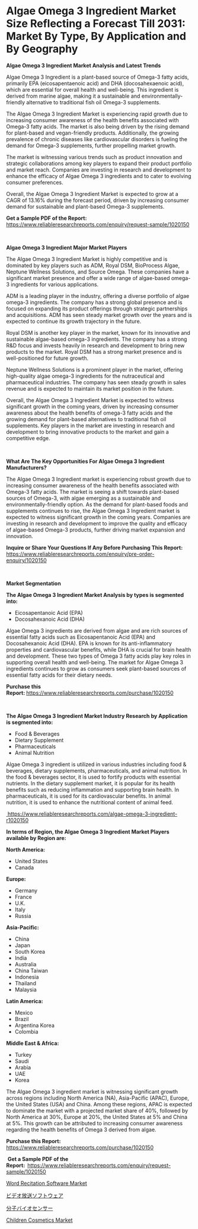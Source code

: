 <p><h1>Algae Omega 3 Ingredient Market Size Reflecting a Forecast Till 2031: Market By Type, By Application and By Geography</h1></p><p><strong>Algae Omega 3 Ingredient Market Analysis and Latest Trends</strong></p>
<p><p>Algae Omega 3 Ingredient is a plant-based source of Omega-3 fatty acids, primarily EPA (eicosapentaenoic acid) and DHA (docosahexaenoic acid), which are essential for overall health and well-being. This ingredient is derived from marine algae, making it a sustainable and environmentally-friendly alternative to traditional fish oil Omega-3 supplements.</p><p>The Algae Omega 3 Ingredient Market is experiencing rapid growth due to increasing consumer awareness of the health benefits associated with Omega-3 fatty acids. The market is also being driven by the rising demand for plant-based and vegan-friendly products. Additionally, the growing prevalence of chronic diseases like cardiovascular disorders is fueling the demand for Omega-3 supplements, further propelling market growth.</p><p>The market is witnessing various trends such as product innovation and strategic collaborations among key players to expand their product portfolio and market reach. Companies are investing in research and development to enhance the efficacy of Algae Omega 3 ingredients and to cater to evolving consumer preferences.</p><p>Overall, the Algae Omega 3 Ingredient Market is expected to grow at a CAGR of 13.16% during the forecast period, driven by increasing consumer demand for sustainable and plant-based Omega-3 supplements.</p></p>
<p><strong>Get a Sample PDF of the Report:&nbsp;</strong> <a href="https://www.reliableresearchreports.com/enquiry/request-sample/1020150">https://www.reliableresearchreports.com/enquiry/request-sample/1020150</a></p>
<p>&nbsp;</p>
<p><strong>Algae Omega 3 Ingredient Major Market Players</strong></p>
<p><p>The Algae Omega 3 Ingredient Market is highly competitive and is dominated by key players such as ADM, Royal DSM, BioProcess Algae, Neptune Wellness Solutions, and Source Omega. These companies have a significant market presence and offer a wide range of algae-based omega-3 ingredients for various applications.</p><p>ADM is a leading player in the industry, offering a diverse portfolio of algae omega-3 ingredients. The company has a strong global presence and is focused on expanding its product offerings through strategic partnerships and acquisitions. ADM has seen steady market growth over the years and is expected to continue its growth trajectory in the future.</p><p>Royal DSM is another key player in the market, known for its innovative and sustainable algae-based omega-3 ingredients. The company has a strong R&D focus and invests heavily in research and development to bring new products to the market. Royal DSM has a strong market presence and is well-positioned for future growth.</p><p>Neptune Wellness Solutions is a prominent player in the market, offering high-quality algae omega-3 ingredients for the nutraceutical and pharmaceutical industries. The company has seen steady growth in sales revenue and is expected to maintain its market position in the future.</p><p>Overall, the Algae Omega 3 Ingredient Market is expected to witness significant growth in the coming years, driven by increasing consumer awareness about the health benefits of omega-3 fatty acids and the growing demand for plant-based alternatives to traditional fish oil supplements. Key players in the market are investing in research and development to bring innovative products to the market and gain a competitive edge.</p></p>
<p>&nbsp;</p>
<p><strong>What Are The Key Opportunities For Algae Omega 3 Ingredient Manufacturers?</strong></p>
<p><p>The Algae Omega 3 Ingredient market is experiencing robust growth due to increasing consumer awareness of the health benefits associated with Omega-3 fatty acids. The market is seeing a shift towards plant-based sources of Omega-3, with algae emerging as a sustainable and environmentally-friendly option. As the demand for plant-based foods and supplements continues to rise, the Algae Omega 3 Ingredient market is expected to witness significant growth in the coming years. Companies are investing in research and development to improve the quality and efficacy of algae-based Omega-3 products, further driving market expansion and innovation.</p></p>
<p><strong>Inquire or Share Your Questions If Any Before Purchasing This Report:</strong> <a href="https://www.reliableresearchreports.com/enquiry/pre-order-enquiry/1020150">https://www.reliableresearchreports.com/enquiry/pre-order-enquiry/1020150</a></p>
<p>&nbsp;</p>
<p><strong>Market Segmentation</strong></p>
<p><strong>The Algae Omega 3 Ingredient Market Analysis by types is segmented into:</strong></p>
<p><ul><li>Eicosapentanoic Acid (EPA)</li><li>Docosahexanoic Acid (DHA)</li></ul></p>
<p><p>Algae Omega 3 ingredients are derived from algae and are rich sources of essential fatty acids such as Eicosapentanoic Acid (EPA) and Docosahexanoic Acid (DHA). EPA is known for its anti-inflammatory properties and cardiovascular benefits, while DHA is crucial for brain health and development. These two types of Omega 3 fatty acids play key roles in supporting overall health and well-being. The market for Algae Omega 3 ingredients continues to grow as consumers seek plant-based sources of essential fatty acids for their dietary needs.</p></p>
<p><strong>Purchase this Report:&nbsp;</strong><a href="https://www.reliableresearchreports.com/purchase/1020150">https://www.reliableresearchreports.com/purchase/1020150</a></p>
<p>&nbsp;</p>
<p><strong>The Algae Omega 3 Ingredient Market Industry Research by Application is segmented into:</strong></p>
<p><ul><li>Food & Beverages</li><li>Dietary Supplement</li><li>Pharmaceuticals</li><li>Animal Nutrition</li></ul></p>
<p><p>Algae Omega 3 ingredient is utilized in various industries including food & beverages, dietary supplements, pharmaceuticals, and animal nutrition. In the food & beverages sector, it is used to fortify products with essential nutrients. In the dietary supplement market, it is popular for its health benefits such as reducing inflammation and supporting brain health. In pharmaceuticals, it is used for its cardiovascular benefits. In animal nutrition, it is used to enhance the nutritional content of animal feed.</p></p>
<p><a href="https://www.reliableresearchreports.com/algae-omega-3-ingredient-r1020150">&nbsp;https://www.reliableresearchreports.com/algae-omega-3-ingredient-r1020150</a></p>
<p><strong>In terms of Region, the Algae Omega 3 Ingredient Market Players available by Region are:</strong></p>
<p>
    <p> <strong> North America: </strong>
        <ul>
            <li>United States</li>
            <li>Canada</li>
        </ul>
        </p> 
    <p> <strong> Europe: </strong>
        <ul>
            <li>Germany</li>
            <li>France</li>
            <li>U.K.</li>
            <li>Italy</li>
            <li>Russia</li>
        </ul>
        </p> 
    <p> <strong> Asia-Pacific: </strong>
        <ul>
            <li>China</li>
            <li>Japan</li>
            <li>South Korea</li>
            <li>India</li>
            <li>Australia</li>
            <li>China Taiwan</li>
            <li>Indonesia</li>
            <li>Thailand</li>
            <li>Malaysia</li>
        </ul>
        </p> 
    <p> <strong> Latin America: </strong>
        <ul>
            <li>Mexico</li>
            <li>Brazil</li>
            <li>Argentina Korea</li>
            <li>Colombia</li>
        </ul>
        </p> 
    <p> <strong> Middle East & Africa: </strong>
        <ul>
            <li>Turkey</li>
            <li>Saudi</li>
            <li>Arabia</li>
            <li>UAE</li>
            <li>Korea</li>
        </ul>
    </p>
    </p>
<p><p>The Algae Omega 3 ingredient market is witnessing significant growth across regions including North America (NA), Asia-Pacific (APAC), Europe, the United States (USA) and China. Among these regions, APAC is expected to dominate the market with a projected market share of 40%, followed by North America at 30%, Europe at 20%, the United States at 5% and China at 5%. This growth can be attributed to increasing consumer awareness regarding the health benefits of Omega 3 derived from algae.</p></p>
<p><strong>Purchase this Report: </strong><a href="https://www.reliableresearchreports.com/purchase/1020150">https://www.reliableresearchreports.com/purchase/1020150</a></p>
<p>&nbsp;<strong>Get a Sample PDF of the Report:&nbsp;&nbsp;</strong><a href="https://www.reliableresearchreports.com/enquiry/request-sample/1020150">https://www.reliableresearchreports.com/enquiry/request-sample/1020150</a></p>
<p><strong></strong></p>
<p><p><a href="https://www.linkedin.com/pulse/word-recitation-software-market-research-report-its-history-forecast-efvle">Word Recitation Software Market</a></p><p><a href="https://github.com/DwightHuels1/Market-Research-Report-List-1/blob/main/115087158074.md">ビデオ放送ソフトウェア</a></p><p><a href="https://github.com/tanyaali3/Market-Research-Report-List-1/blob/main/796582458073.md">分子バイオセンサー</a></p><p><a href="https://www.linkedin.com/pulse/children-cosmetics-market-size-reveals-best-marketing-channels-k6fpe">Children Cosmetics Market</a></p></p>